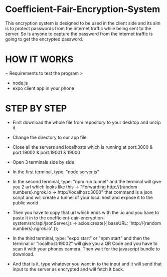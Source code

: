 # Coefficient-Fair-Encryption-System

This encryption system is designed to be used in the client side
and its aim is to protect passwords from the internet traffic while being sent to the server. 
So is anyone to capture the password from the internet traffic is going to get the encrypted password.

# HOW IT WORKS

~ Requirements to test the program >
  - node.js
  - expo client app in your phone
  
# STEP BY STEP

 - First download the whole file from repository to your desktop and unzip it.
 - Change the directory to our app file.
 - Close all the servers and localhosts which is running at port:3000 & port:19002 & port:19001 & 19000
 - Open 3 terminals side by side
 - In the first terminal, type: "node server.js"
 - In the second terminal, type: "npm run tunnel"
    and the terminal will give you 2 url which looks like this -> "Forwarding        http://{random numbers}.ngrok.io -> http://localhost:3000"
    that command is a json script and will create a tunnel of your local host and expose it to the public world
 - Then you have to copy that url which ends with the .io and you have to paste it in to the coefficient-cair-encryption-system/src/api/jsonServer.js -> axios.create({
    baseURL: 'http://{random numbers}.ngrok.io'
});
    
 - In the third terminal, type: "expo start" or "npm start" 
    and then the terminal or "localhost:19002" will give you a QR Code and you have to scan it with your phones camera.
    Then wait for the javascript bundle to download.

 - And that is it. type whatever you want in to the input and it will send that input to the server as encrypted and will fetch it back.
